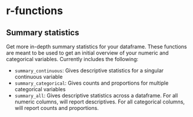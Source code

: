 # r-functions
Summary statistics
-----------------------

Get more in-depth summary statistics for your dataframe. These functions are meant to be used to get an initial overview of your numeric and categorical variables. Currently includes the following:

* `summary_continuous`: Gives descriptive statistics for a singular continuous variable
* `summary_categorical`: Gives counts and proportions for multiple categorical variables
* `summary_all`: Gives descriptive statistics across a dataframe. For all numeric columns, will report descriptives. For all categorical columns, will report counts and proportions.
